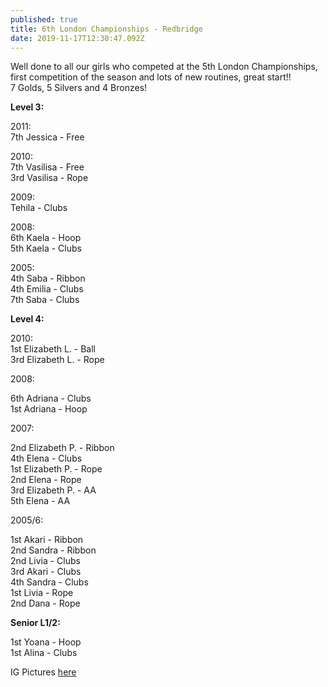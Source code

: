 ```yaml
---
published: true
title: 6th London Championships - Redbridge
date: 2019-11-17T12:30:47.092Z
---
```

Well done to all our girls who competed at the 5th London Championships, first competition of the season and lots of new routines, great start!! \
7 Golds, 5 Silvers and 4 Bronzes!

**Level 3:**

2011:\
7th Jessica - Free

2010:\
7th Vasilisa - Free\
3rd Vasilisa - Rope

2009:\
Tehila - Clubs

2008:\
6th Kaela - Hoop\
5th Kaela - Clubs

2005:\
4th Saba - Ribbon\
4th Emilia - Clubs\
7th Saba - Clubs

**Level 4:**

2010:\
1st Elizabeth L. - Ball\
3rd Elizabeth L. - Rope

2008:

6th Adriana - Clubs\
1st Adriana - Hoop

2007:

2nd Elizabeth P. - Ribbon\
4th Elena - Clubs\
1st Elizabeth P. - Rope\
2nd Elena - Rope\
3rd Elizabeth P. - AA\
5th Elena - AA

2005/6:

1st Akari - Ribbon\
2nd Sandra - Ribbon\
2nd Livia - Clubs\
3rd Akari - Clubs\
4th Sandra - Clubs\
1st Livia - Rope\
2nd Dana - Rope

**Senior L1/2:**

1st Yoana - Hoop\
1st Alina - Clubs

IG Pictures [here](https://www.instagram.com/p/B5ASYxOhZlu/)

